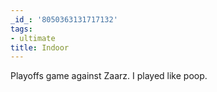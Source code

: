 ```yaml
---
_id_: '8050363131717132'
tags:
- ultimate
title: Indoor
---
```


Playoffs game against Zaarz. I played like poop.
